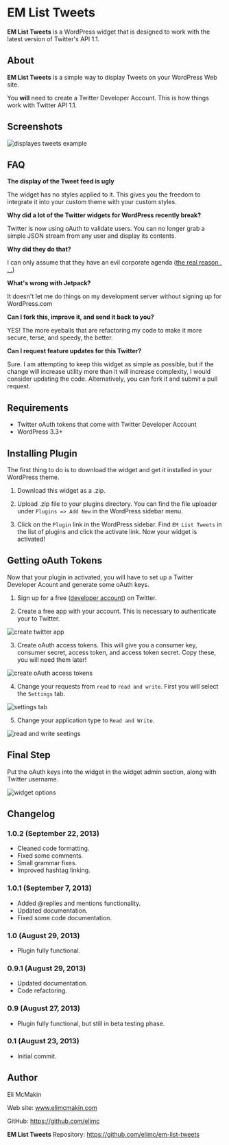 **EM List Tweets**
==================

**EM List Tweets** is a WordPress widget that is designed to work with the latest version of Twitter's API 1.1.

About
-----

**EM List Tweets** is a simple way to display Tweets on your WordPress Web site.

You **will** need to create a Twitter Developer Account. This is how things work with Twitter API 1.1.

Screenshots
-----------

![displayes tweets example](https://raw.github.com/elimc/em-list-tweets/master/images/front_end.PNG "Displayed Tweets")

FAQ
---

__The display of the Tweet feed is ugly__

The widget has no styles applied to it. This gives you the freedom to integrate it into your custom theme with your custom styles.

__Why did a lot of the Twitter widgets for WordPress recently break?__

Twitter is now using oAuth to validate users. You can no longer grab a simple JSON stream from any user and display its contents.

__Why did they do that?__

I can only assume that they have an evil corporate agenda ([the real reason . . .](https://dev.twitter.com/docs/application-permission-model))

__What's wrong with Jetpack?__

It doesn't let me do things on my development server without signing up for WordPress.com

__Can I fork this, improve it, and send it back to you?__

YES! The more eyeballs that are refactoring my code to make it more secure, terse, and speedy, the better.

__Can I request feature updates for this Twitter?__

Sure. I am attempting to keep this widget as simple as possible, but if the change will increase utility more than it will increase complexity, I would consider updating the code. Alternatively, you can fork it and submit a pull request.

Requirements
------------

* Twitter oAuth tokens that come with Twitter Developer Account
* WordPress 3.3+

Installing Plugin
-----------------

The first thing to do is to download the widget and get it installed in your WordPress theme.

1) Download this widget as a .zip.

2) Upload .zip file to your plugins directory. You can find the file uploader under `Plugins => Add New` in the WordPress sidebar menu.

3) Click on the `Plugin` link in the WordPress sidebar. Find `EM List Tweets` in the list of plugins and click the activate link. Now your widget is activated!

Getting oAuth Tokens
--------------------

Now that your plugin in activated, you will have to set up a Twitter Developer Acount and generate some oAuth keys.

1) Sign up for a free ([developer account](https://dev.twitter.com/apps)) on Twitter.

2) Create a free app with your account. This is necessary to authenticate your to Twitter.

![create twitter app](https://raw.github.com/elimc/em-list-tweets/master/images/create_app.png "create twitter app")

3) Create oAuth access tokens. This will give you a consumer key, consumer secret, access token, and access token secret. Copy these, you will need them later!

![create oAuth access tokens](https://raw.github.com/elimc/em-list-tweets/master/images/create_access_token.png "create oAuth access tokens")

4) Change your requests from `read` to `read and write`. First you will select the `Settings` tab.

![settings tab](https://raw.github.com/elimc/em-list-tweets/master/images/change_access_levels.png "settings tab")

5) Change your application type to `Read and Write`.

![read and write seetings](https://raw.github.com/elimc/em-list-tweets/master/images/read_and_write.png "read and write settings")

Final Step
----------

Put the oAuth keys into the widget in the widget admin section, along with Twitter username.

![widget options](https://raw.github.com/elimc/em-list-tweets/master/images/widget_screen.PNG "Widget options")

Changelog
---------

### 1.0.2 (September 22, 2013)
* Cleaned code formatting.
* Fixed some comments.
* Small grammar fixes.
* Improved hashtag linking.

### 1.0.1 (September 7, 2013)
* Added @replies and mentions functionality.
* Updated documentation.
* Fixed some code documentation.

### 1.0 (August 29, 2013)
* Plugin fully functional.

### 0.9.1 (August 29, 2013)
* Updated documentation.
* Code refactoring.

### 0.9 (August 27, 2013)
* Plugin fully functional, but still in beta testing phase.

### 0.1 (August 23, 2013)
* Initial commit.

Author
------

Eli McMakin

Web site: www.elimcmakin.com

GitHub: https://github.com/elimc

**EM List Tweets** Repository: https://github.com/elimc/em-list-tweets